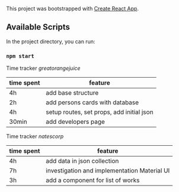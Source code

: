 This project was bootstrapped with [Create React App](https://github.com/facebook/create-react-app).

## Available Scripts

In the project directory, you can run:

### `npm start`

Time tracker
*greatorangejuice*

| time spent | feature |
|-------------|-------------|
| 4h | add base structure |
| 2h | add persons cards with database |
| 4h | setup routes, set props, add initial json |
| 30min | add developers page |

Time tracker
*natescorp*

| time spent | feature |
|-------------|-------------|
| 4h | add data in json collection |
| 7h | investigation and implementation Material UI |
| 3h | add a component for list of works |

